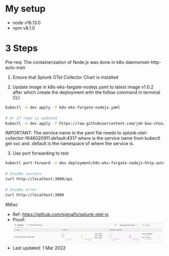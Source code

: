 # My setup
- node v16.13.0
- npm v8.1.0

# 3 Steps
Pre-req: The containerization of Node.js was done in k8s-daemonset-http-auto-instr

1. Ensure that Splunk OTel Collector Chart is installed

2. Update image in k8s-eks-fargate-nodejs.yaml to latest image v1.0.2 after which create the deployment with the follow command in terminal CLI
```bash
kubectl -n dev apply -f k8s-eks-fargate-nodejs.yaml

# or if repo is updated
kubectl -n dev apply -f https://raw.githubusercontent.com/jek-bao-choo/splunk-otel-example/main/apm-js/k8s-eks-fargate-http-auto-instr/k8s-eks-fargate-nodejs.yaml
```
IMPORTANT: The service name in the yaml file needs to splunk-otel-collector-1646020911.default:4317 where is the service name from kubectl get svc and .default is the namespace of where the service is.

3. Use port forwarding to test
```bash
kubectl port-forward -n dev deployment/k8s-eks-fargate-nodejs-http-auto-instr 3009:<containerPort>

# Invoke success
curl http://localhost:3009/api

# Invoke error
curl http://localhost:3009
```

#Misc
- Ref: https://github.com/signalfx/splunk-otel-js
- Proof: ![proof](proof.png "working proof")
- Last updated: 1 Mar 2022